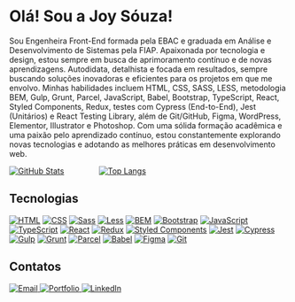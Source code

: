 
<h1>Olá! Sou a Joy Sóuza!</h1>

Sou Engenheira Front-End formada pela EBAC e graduada em Análise e Desenvolvimento de Sistemas pela FIAP. Apaixonada por tecnologia e design, estou sempre em busca de aprimoramento contínuo e de novas aprendizagens. Autodidata, detalhista e focada em resultados, sempre buscando soluções inovadoras e eficientes para os projetos em que me envolvo. Minhas habilidades incluem HTML, CSS, SASS, LESS, metodologia BEM, Gulp, Grunt, Parcel, JavaScript, Babel, Bootstrap, TypeScript, React, Styled Components, Redux, testes com Cypress (End-to-End), Jest (Unitários) e React Testing Library, além de Git/GitHub, Figma, WordPress, Elementor, Illustrator e Photoshop. Com uma sólida formação acadêmica e uma paixão pelo aprendizado contínuo, estou constantemente explorando novas tecnologias e adotando as melhores práticas em desenvolvimento web.

[![GitHub Stats](https://github-readme-stats.vercel.app/api?username=jooysoouzaa&show_icons=true&theme=radical&bg_color=0D1117&title_color=7312FA&icon_color=7312FA&text_color=7312FA&border_color=7312FA)](https://github.com/jooysoouzaa)&nbsp;&nbsp;&nbsp;&nbsp;&nbsp;&nbsp;&nbsp;&nbsp;&nbsp;&nbsp;&nbsp;&nbsp;&nbsp;&nbsp;&nbsp;&nbsp;[![Top Langs](https://github-readme-stats.vercel.app/api/top-langs/?username=jooysoouzaa&layout=compact&theme=radical&bg_color=0D1117&title_color=7312FA&text_color=7312FA&border_color=7312FA)](https://github.com/jooysoouzaa)


## Tecnologias
[![HTML](https://img.shields.io/badge/-HTML-7312FA?style=for-the-badge&logo=html5&logoColor=0D1117)](#)
[![CSS](https://img.shields.io/badge/-CSS-7312FA?style=for-the-badge&logo=css3&logoColor=0D1117)](#)
[![Sass](https://img.shields.io/badge/-Sass-7312FA?style=for-the-badge&logo=sass&logoColor=0D1117)](#)
[![Less](https://img.shields.io/badge/-Less-7312FA?style=for-the-badge&logo=less&logoColor=0D1117)](#)
[![BEM](https://img.shields.io/badge/-BEM-7312FA?style=for-the-badge&logo=bem&logoColor=0D1117)](#)
[![Bootstrap](https://img.shields.io/badge/-Bootstrap-7312FA?style=for-the-badge&logo=bootstrap&logoColor=0D1117)](#)
[![JavaScript](https://img.shields.io/badge/-JavaScript-7312FA?style=for-the-badge&logo=javascript&logoColor=0D1117)](#)
[![TypeScript](https://img.shields.io/badge/-TypeScript-7312FA?style=for-the-badge&logo=typescript&logoColor=0D1117)](#)
[![React](https://img.shields.io/badge/-React-7312FA?style=for-the-badge&logo=react&logoColor=0D1117)](#)
[![Redux](https://img.shields.io/badge/-Redux-7312FA?style=for-the-badge&logo=redux&logoColor=0D1117)](#)
[![Styled Components](https://img.shields.io/badge/-StyledComponents-7312FA?style=for-the-badge&logo=styledcomponents&logoColor=0D1117)](#)
[![Jest](https://img.shields.io/badge/-Jest-7312FA?style=for-the-badge&logo=jest&logoColor=0D1117)](#)
[![Cypress](https://img.shields.io/badge/-Cypress-7312FA?style=for-the-badge&logo=cypress&logoColor=0D1117)](#)
[![Gulp](https://img.shields.io/badge/-Gulp-7312FA?style=for-the-badge&logo=gulp&logoColor=0D1117)](#)
[![Grunt](https://img.shields.io/badge/-Grunt-7312FA?style=for-the-badge&logo=grunt&logoColor=0D1117)](#)
[![Parcel](https://img.shields.io/badge/-Parcel-7312FA?style=for-the-badge&logo=parcel&logoColor=0D1117)](#)
[![Babel](https://img.shields.io/badge/-Babel-7312FA?style=for-the-badge&logo=babel&logoColor=0D1117)](#)
[![Figma](https://img.shields.io/badge/-Figma-7312FA?style=for-the-badge&logo=figma&logoColor=0D1117)](#)
[![Git](https://img.shields.io/badge/-Git-7312FA?style=for-the-badge&logo=git&logoColor=0D1117)](#)


## Contatos
<div>
  <a href="mailto:joysouza.contato@gmail.com">
    <img src="https://img.shields.io/badge/Email-joysouza.contato%40gmail.com-0D1117?style=for-the-badge&logo=mail&logoColor=7312FA" alt="Email">
  </a>
  <a href="https://joysouza.vercel.app/">
    <img src="https://img.shields.io/badge/Portfolio-joysouza.vercel.app-0D1117?style=for-the-badge&logo=vercel&logoColor=7312FA" alt="Portfolio">
  </a>
  <a href="https://www.linkedin.com/in/jooyaraujo/">
    <img src="https://img.shields.io/badge/LinkedIn-jooyaraujo-0D1117?style=for-the-badge&logo=linkedin&logoColor=7312FA" alt="LinkedIn">
  </a>
</div>





